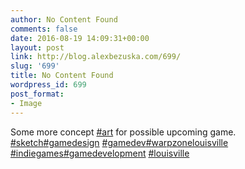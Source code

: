 ```yaml
---
author: No Content Found
comments: false
date: 2016-08-19 14:09:31+00:00
layout: post
link: http://blog.alexbezuska.com/699/
slug: '699'
title: No Content Found
wordpress_id: 699
post_format:
- Image
---
```


Some more concept [#art](https://www.instagram.com/explore/tags/art/) for possible upcoming game. [#sketch](https://www.instagram.com/explore/tags/sketch/)[#gamedesign](https://www.instagram.com/explore/tags/gamedesign/) [#gamedev](https://www.instagram.com/explore/tags/gamedev/)[#warpzonelouisville](https://www.instagram.com/explore/tags/warpzonelouisville/) [#indiegames](https://www.instagram.com/explore/tags/indiegames/)[#gamedevelopment](https://www.instagram.com/explore/tags/gamedevelopment/) [#louisville](https://www.instagram.com/explore/tags/louisville/)  

